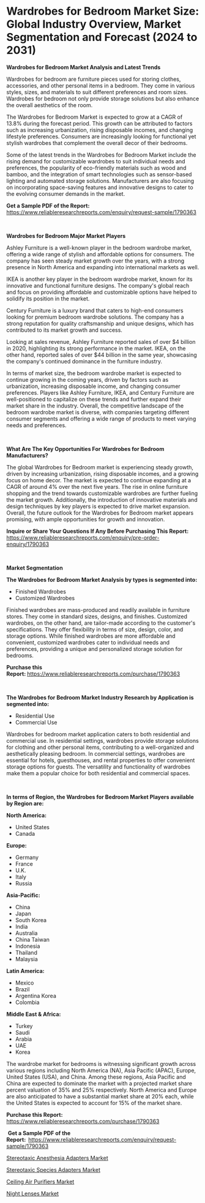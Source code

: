 <p><h1>Wardrobes for Bedroom Market Size: Global Industry Overview, Market Segmentation and Forecast (2024 to 2031)</h1></p><p><strong>Wardrobes for Bedroom Market Analysis and Latest Trends</strong></p>
<p><p>Wardrobes for bedroom are furniture pieces used for storing clothes, accessories, and other personal items in a bedroom. They come in various styles, sizes, and materials to suit different preferences and room sizes. Wardrobes for bedroom not only provide storage solutions but also enhance the overall aesthetics of the room.</p><p>The Wardrobes for Bedroom Market is expected to grow at a CAGR of 13.8% during the forecast period. This growth can be attributed to factors such as increasing urbanization, rising disposable incomes, and changing lifestyle preferences. Consumers are increasingly looking for functional yet stylish wardrobes that complement the overall decor of their bedrooms.</p><p>Some of the latest trends in the Wardrobes for Bedroom Market include the rising demand for customizable wardrobes to suit individual needs and preferences, the popularity of eco-friendly materials such as wood and bamboo, and the integration of smart technologies such as sensor-based lighting and automated storage solutions. Manufacturers are also focusing on incorporating space-saving features and innovative designs to cater to the evolving consumer demands in the market.</p></p>
<p><strong>Get a Sample PDF of the Report:&nbsp;</strong> <a href="https://www.reliableresearchreports.com/enquiry/request-sample/1790363">https://www.reliableresearchreports.com/enquiry/request-sample/1790363</a></p>
<p>&nbsp;</p>
<p><strong>Wardrobes for Bedroom Major Market Players</strong></p>
<p><p>Ashley Furniture is a well-known player in the bedroom wardrobe market, offering a wide range of stylish and affordable options for consumers. The company has seen steady market growth over the years, with a strong presence in North America and expanding into international markets as well.</p><p>IKEA is another key player in the bedroom wardrobe market, known for its innovative and functional furniture designs. The company's global reach and focus on providing affordable and customizable options have helped to solidify its position in the market.</p><p>Century Furniture is a luxury brand that caters to high-end consumers looking for premium bedroom wardrobe solutions. The company has a strong reputation for quality craftsmanship and unique designs, which has contributed to its market growth and success.</p><p>Looking at sales revenue, Ashley Furniture reported sales of over $4 billion in 2020, highlighting its strong performance in the market. IKEA, on the other hand, reported sales of over $44 billion in the same year, showcasing the company's continued dominance in the furniture industry.</p><p>In terms of market size, the bedroom wardrobe market is expected to continue growing in the coming years, driven by factors such as urbanization, increasing disposable income, and changing consumer preferences. Players like Ashley Furniture, IKEA, and Century Furniture are well-positioned to capitalize on these trends and further expand their market share in the industry. Overall, the competitive landscape of the bedroom wardrobe market is diverse, with companies targeting different consumer segments and offering a wide range of products to meet varying needs and preferences.</p></p>
<p>&nbsp;</p>
<p><strong>What Are The Key Opportunities For Wardrobes for Bedroom Manufacturers?</strong></p>
<p><p>The global Wardrobes for Bedroom market is experiencing steady growth, driven by increasing urbanization, rising disposable incomes, and a growing focus on home decor. The market is expected to continue expanding at a CAGR of around 4% over the next five years. The rise in online furniture shopping and the trend towards customizable wardrobes are further fueling the market growth. Additionally, the introduction of innovative materials and design techniques by key players is expected to drive market expansion. Overall, the future outlook for the Wardrobes for Bedroom market appears promising, with ample opportunities for growth and innovation.</p></p>
<p><strong>Inquire or Share Your Questions If Any Before Purchasing This Report:</strong> <a href="https://www.reliableresearchreports.com/enquiry/pre-order-enquiry/1790363">https://www.reliableresearchreports.com/enquiry/pre-order-enquiry/1790363</a></p>
<p>&nbsp;</p>
<p><strong>Market Segmentation</strong></p>
<p><strong>The Wardrobes for Bedroom Market Analysis by types is segmented into:</strong></p>
<p><ul><li>Finished Wardrobes</li><li>Customized Wardrobes</li></ul></p>
<p><p>Finished wardrobes are mass-produced and readily available in furniture stores. They come in standard sizes, designs, and finishes. Customized wardrobes, on the other hand, are tailor-made according to the customer's specifications. They offer flexibility in terms of size, design, color, and storage options. While finished wardrobes are more affordable and convenient, customized wardrobes cater to individual needs and preferences, providing a unique and personalized storage solution for bedrooms.</p></p>
<p><strong>Purchase this Report:&nbsp;</strong><a href="https://www.reliableresearchreports.com/purchase/1790363">https://www.reliableresearchreports.com/purchase/1790363</a></p>
<p>&nbsp;</p>
<p><strong>The Wardrobes for Bedroom Market Industry Research by Application is segmented into:</strong></p>
<p><ul><li>Residential Use</li><li>Commercial Use</li></ul></p>
<p><p>Wardrobes for bedroom market application caters to both residential and commercial use. In residential settings, wardrobes provide storage solutions for clothing and other personal items, contributing to a well-organized and aesthetically pleasing bedroom. In commercial settings, wardrobes are essential for hotels, guesthouses, and rental properties to offer convenient storage options for guests. The versatility and functionality of wardrobes make them a popular choice for both residential and commercial spaces.</p></p>
<p>&nbsp;</p>
<p><strong>In terms of Region, the Wardrobes for Bedroom Market Players available by Region are:</strong></p>
<p>
    <p> <strong> North America: </strong>
        <ul>
            <li>United States</li>
            <li>Canada</li>
        </ul>
        </p> 
    <p> <strong> Europe: </strong>
        <ul>
            <li>Germany</li>
            <li>France</li>
            <li>U.K.</li>
            <li>Italy</li>
            <li>Russia</li>
        </ul>
        </p> 
    <p> <strong> Asia-Pacific: </strong>
        <ul>
            <li>China</li>
            <li>Japan</li>
            <li>South Korea</li>
            <li>India</li>
            <li>Australia</li>
            <li>China Taiwan</li>
            <li>Indonesia</li>
            <li>Thailand</li>
            <li>Malaysia</li>
        </ul>
        </p> 
    <p> <strong> Latin America: </strong>
        <ul>
            <li>Mexico</li>
            <li>Brazil</li>
            <li>Argentina Korea</li>
            <li>Colombia</li>
        </ul>
        </p> 
    <p> <strong> Middle East & Africa: </strong>
        <ul>
            <li>Turkey</li>
            <li>Saudi</li>
            <li>Arabia</li>
            <li>UAE</li>
            <li>Korea</li>
        </ul>
    </p>
    </p>
<p><p>The wardrobe market for bedrooms is witnessing significant growth across various regions including North America (NA), Asia Pacific (APAC), Europe, United States (USA), and China. Among these regions, Asia Pacific and China are expected to dominate the market with a projected market share percent valuation of 35% and 25% respectively. North America and Europe are also anticipated to have a substantial market share at 20% each, while the United States is expected to account for 15% of the market share.</p></p>
<p><strong>Purchase this Report: </strong><a href="https://www.reliableresearchreports.com/purchase/1790363">https://www.reliableresearchreports.com/purchase/1790363</a></p>
<p>&nbsp;<strong>Get a Sample PDF of the Report:&nbsp;&nbsp;</strong><a href="https://www.reliableresearchreports.com/enquiry/request-sample/1790363">https://www.reliableresearchreports.com/enquiry/request-sample/1790363</a></p>
<p><strong></strong></p>
<p><p><a href="https://issuu.com/reportprime-2/docs/stereotaxic-anesthesia-adapters-market-size-2030.p">Stereotaxic Anesthesia Adapters Market</a></p><p><a href="https://issuu.com/reportprime-2/docs/stereotaxic-species-adapters-market-size-2030.pptx">Stereotaxic Species Adapters Market</a></p><p><a href="https://github.com/zjyglelu/Market-Research-Report-List-1/blob/main/ceiling-air-purifiers-market.md">Ceiling Air Purifiers Market</a></p><p><a href="https://github.com/mbisetmhermsr/Market-Research-Report-List-1/blob/main/night-lenses-market.md">Night Lenses Market</a></p></p>